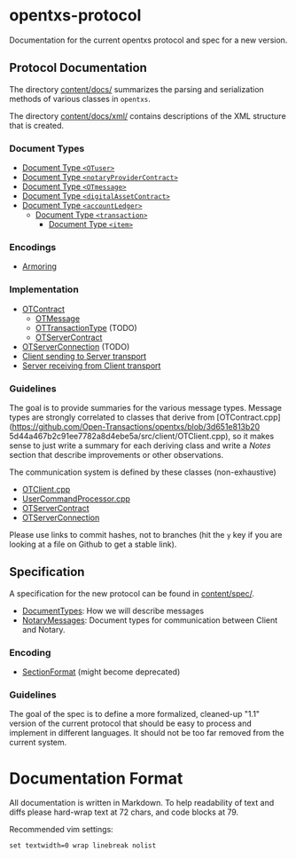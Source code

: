 # opentxs-protocol

Documentation for the current opentxs protocol and spec for a new version.

## Protocol Documentation

The directory [content/docs/](content/docs/)
summarizes the parsing and serialization methods of various classes in
`opentxs`.

The directory [content/docs/xml/](content/docs/xml/) contains descriptions of
the XML structure that is created.

### Document Types

* [Document Type `<OTuser>`](content/docs/xml/notaryProviderContract.md)
* [Document Type `<notaryProviderContract>`](content/docs/xml/notaryProviderContract.md)
* [Document Type `<OTmessage>`](content/docs/xml/OTmessage.md)
* [Document Type `<digitalAssetContract>`](content/docs/xml/digitalAssetContract.md)
* [Document Type `<accountLedger>`](content/docs/xml/accountLedger.md)
  * [Document Type `<transaction>`](content/docs/xml/transaction.md)
    * [Document Type `<item>`](content/docs/xml/item.md)

### Encodings

* [Armoring](content/docs/OTASCIIArmor.md)

### Implementation

* [OTContract](content/docs/OTContract.md)
  * [OTMessage](content/docs/OTMessage.md)
  * [OTTransactionType](content/docs/OTTransactionType.md) (TODO)
  * [OTServerContract](content/docs/OTServerContract.md)
* [OTServerConnection](content/docs/OTServerConnection.md) (TODO)
* [Client sending to Server transport](content/docs/transport_client_sending.md)
* [Server receiving from Client transport](content/docs/transport_server_receiving.md)

### Guidelines

The goal is to provide summaries for the various message types. Message types
are strongly correlated to classes that derive from
[OTContract.cpp](https://github.com/Open-Transactions/opentxs/blob/3d651e813b20
5d44a467b2c91ee7782a8d4ebe5a/src/client/OTClient.cpp), so it makes sense to
just write a summary for each deriving class and write a _Notes_ section that
describe improvements or other observations.

The communication system is defined by these classes (non-exhaustive)

* [OTClient.cpp](https://github.com/Open-Transactions/opentxs/blob/3d651e813b205d44a467b2c91ee7782a8d4ebe5a/src/client/OTClient.cpp#L8905)
* [UserCommandProcessor.cpp](https://github.com/Open-Transactions/opentxs/blob/3d651e813b205d44a467b2c91ee7782a8d4ebe5a/src/server/UserCommandProcessor.cpp#L166)
* [OTServerContract](https://github.com/Open-Transactions/opentxs/blob/3d651e813b205d44a467b2c91ee7782a8d4ebe5a/src/core/OTServerContract.cpp)
* [OTServerConnection](https://github.com/Open-Transactions/opentxs/blob/3d651e813b205d44a467b2c91ee7782a8d4ebe5a/src/client/OTServerConnection.cpp)

Please use links to commit hashes, not to branches (hit the `y` key if you are
looking at a file on Github to get a stable link).


## Specification

A specification for the new protocol can be found in [content/spec/](content/spec/).


* [DocumentTypes](content/spec/DocumentTypes.md): How we will describe messages
* [NotaryMessages](content/spec/NotaryMessages.md):
  Document types for communication between Client and Notary.

### Encoding

* [SectionFormat](content/spec/SectionFormat.md) (might become deprecated)


### Guidelines

The goal of the spec is to define a more formalized, cleaned-up "1.1" version
of the current protocol that should be easy to process and implement in
different languages. It should not be too far removed from the current system.


# Documentation Format

All documentation is written in Markdown. To help readability of text and diffs
please hard-wrap text at 72 chars, and code blocks at 79.

Recommended vim settings:
```
set textwidth=0 wrap linebreak nolist
```
